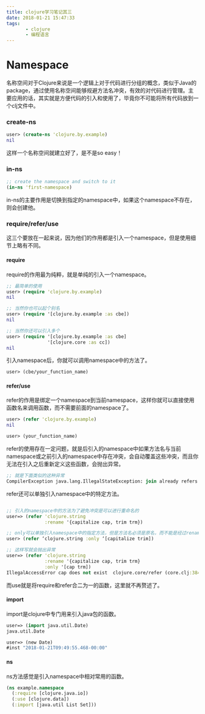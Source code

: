 ```yaml
---
title: clojure学习笔记其三  
date: 2018-01-21 15:47:33  
tags:  
       - clojure
       - 编程语言
---
```


# Namespace

名称空间对于Clojure来说是一个逻辑上对于代码进行分组的概念，类似于Java的package，通过使用名称空间能够规避方法名冲突，有效的对代码进行管理。主要应用的话，其实就是方便代码的引入和使用了，毕竟你不可能将所有代码放到一个clj文件中。

### create-ns

```clojure  
user> (create-ns 'clojure.by.example)
nil
```

这样一个名称空间就建立好了，是不是so easy！

### in-ns

```clojure
;; create the namespace and switch to it
(in-ns 'first-namespace)
```

in-ns的主要作用是切换到指定的namespace中，如果这个namespace不存在，则会创建他。

<!-- more -->

### require/refer/use

这三个要放在一起来说，因为他们的作用都是引入一个namespace，但是使用细节上略有不同。

#### require

require的作用最为纯粹，就是单纯的引入一个namespace。

```clojure
;; 最简单的使用
user> (require 'clojure.by.example)
nil

;; 当然你也可以起个别名
user> (require '[clojure.by.example :as cbe])
nil

;; 当然你还可以引入多个
user> (require '[clojure.by.example :as cbe]
               '[clojure.core :as cc])
nil
```

引入namespace后，你就可以调用namespace中的方法了。  

```clojure
user> (cbe/your_function_name)
```

#### refer/use

refer的作用是绑定一个namespace到当前namespace，这样你就可以直接使用函数名来调用函数，而不需要前面的namespace了。

```clojure
user> (refer 'clojure.by.example)
nil

user> (your_function_name)
```

refer的使用存在一定问题，就是后引入的namespace中如果方法名与当前namespace或之前引入的namespace中存在冲突，会自动覆盖这些冲突，而且你无法在引入之后重新定义这些函数，会抛出异常。

```clojure
;; 就是下面类似的这种异常
CompilerException java.lang.IllegalStateException: join already refers to: #'clojure.string/join in namespace: user, compiling:(null:1:1)
```

refer还可以单独引入namespace中的特定方法。

```clojure

;; 引入的namespace中的方法为了避免冲突是可以进行重命名的
user=> (refer 'clojure.string
              :rename '{capitalize cap, trim trm})

;; only可以单独引入namespace中的指定方法，但是方法名必须是原名，而不能是经过rename之后的名字
user> (refer ‘clojure.string :only ‘[capitalize trim]) 

;; 这样写就会抛出异常
user=> (refer 'clojure.string
              :rename '{capitalize cap, trim trm}
              :only '[cap trm])
IllegalAccessError cap does not exist  clojure.core/refer (core.clj:3849)

```

而use就是将require和refer合二为一的函数，这里就不再赘述了。

#### import

import是clojure中专门用来引入java包的函数。

```clojure
user=> (import java.util.Date)
java.util.Date

user=> (new Date)
#inst "2018-01-21T09:49:55.468-00:00"
```

#### ns

ns方法感觉是引入namespace中相对常用的函数。

```clojure
(ns example.namespace
  (:require [clojure.java.io])
  (:use [clojure.data])
  (:import [java.util List Set]))
```